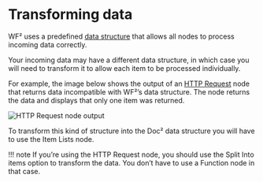 # Transforming data

WF² uses a predefined [data structure](/data/data-structure/) that allows all nodes to process incoming data correctly.

Your incoming data may have a different data structure, in which case you will need to transform it to allow each item to be processed individually.

For example, the image below shows the output of an [HTTP Request](/workflow/integrations/core-nodes/workflow-nodes-base.httpRequest/) node that returns data incompatible with WF²’s data structure. The node returns the data and displays that only one item was returned.

![HTTP Request node output](/_images/data/transforming-data/HTTPRequest_output.png)

To transform this kind of structure into the Doc² data structure you will have to use the Item Lists node.

!!! note
        If you’re using the HTTP Request node, you should use the Split Into items option to transform the data. You don’t have to use a Function node in that case.


    
